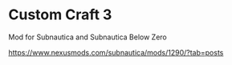# Custom Craft 3
Mod for Subnautica and Subnautica Below Zero

https://www.nexusmods.com/subnautica/mods/1290/?tab=posts

